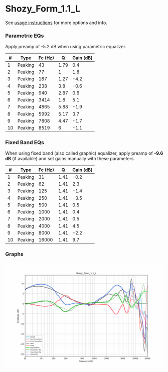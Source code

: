 # Shozy_Form_1.1_L
See [usage instructions](https://github.com/jaakkopasanen/AutoEq#usage) for more options and info.

### Parametric EQs
Apply preamp of -5.2 dB when using parametric equalizer.

|   # | Type    |   Fc (Hz) |    Q |   Gain (dB) |
|-----|---------|-----------|------|-------------|
|   1 | Peaking |        43 | 1.79 |         0.4 |
|   2 | Peaking |        77 | 1    |         1.8 |
|   3 | Peaking |       187 | 1.27 |        -4.2 |
|   4 | Peaking |       238 | 3.8  |        -0.6 |
|   5 | Peaking |       940 | 2.87 |         0.6 |
|   6 | Peaking |      3414 | 1.8  |         5.1 |
|   7 | Peaking |      4865 | 5.88 |        -1.9 |
|   8 | Peaking |      5992 | 5.17 |         3.7 |
|   9 | Peaking |      7808 | 4.47 |        -1.7 |
|  10 | Peaking |      8519 | 6    |        -1.1 |

### Fixed Band EQs
When using fixed band (also called graphic) equalizer, apply preamp of **-9.6 dB** (if available) and set gains manually with these parameters.

|   # | Type    |   Fc (Hz) |    Q |   Gain (dB) |
|-----|---------|-----------|------|-------------|
|   1 | Peaking |        31 | 1.41 |        -0.2 |
|   2 | Peaking |        62 | 1.41 |         2.3 |
|   3 | Peaking |       125 | 1.41 |        -1.4 |
|   4 | Peaking |       250 | 1.41 |        -3.5 |
|   5 | Peaking |       500 | 1.41 |         0.5 |
|   6 | Peaking |      1000 | 1.41 |         0.4 |
|   7 | Peaking |      2000 | 1.41 |         0.5 |
|   8 | Peaking |      4000 | 1.41 |         4.5 |
|   9 | Peaking |      8000 | 1.41 |        -2.2 |
|  10 | Peaking |     16000 | 1.41 |         9.7 |

### Graphs
![](./Shozy_Form_1.1_L.png)
